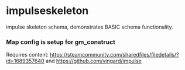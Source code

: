 # impulseskeleton
 impulse skeleton schema, demonstrates BASIC schema functionality.

 ### Map config is setup for gm_construct

 Requires content: https://steamcommunity.com/sharedfiles/filedetails/?id=1689357640 and https://github.com/vingard/impulse


